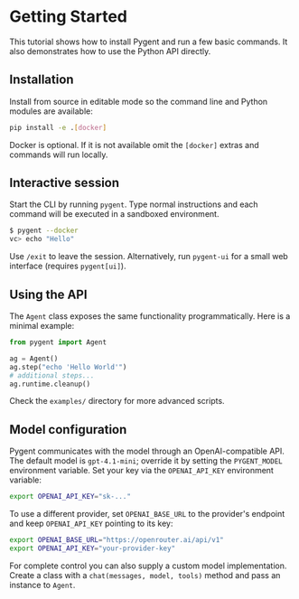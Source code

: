 # Getting Started

This tutorial shows how to install Pygent and run a few basic commands. It also demonstrates how to use the Python API directly.

## Installation

Install from source in editable mode so the command line and Python modules are available:

```bash
pip install -e .[docker]
```

Docker is optional. If it is not available omit the `[docker]` extras and commands will run locally.

## Interactive session

Start the CLI by running `pygent`. Type normal instructions and each command will be executed in a sandboxed environment.

```bash
$ pygent --docker
vc> echo "Hello"
```

Use `/exit` to leave the session.
Alternatively, run `pygent-ui` for a small web interface (requires
`pygent[ui]`).

## Using the API

The `Agent` class exposes the same functionality programmatically. Here is a minimal example:

```python
from pygent import Agent

ag = Agent()
ag.step("echo 'Hello World'")
# additional steps...
ag.runtime.cleanup()
```

Check the `examples/` directory for more advanced scripts.

## Model configuration

Pygent communicates with the model through an OpenAI-compatible API. The
default model is ``gpt-4.1-mini``; override it by setting the
``PYGENT_MODEL`` environment variable. Set your key via the
``OPENAI_API_KEY`` environment variable:

```bash
export OPENAI_API_KEY="sk-..."
```

To use a different provider, set ``OPENAI_BASE_URL`` to the provider's
endpoint and keep ``OPENAI_API_KEY`` pointing to its key:

```bash
export OPENAI_BASE_URL="https://openrouter.ai/api/v1"
export OPENAI_API_KEY="your-provider-key"
```

For complete control you can also supply a custom model implementation. Create a
class with a ``chat(messages, model, tools)`` method and pass an instance to
``Agent``.
